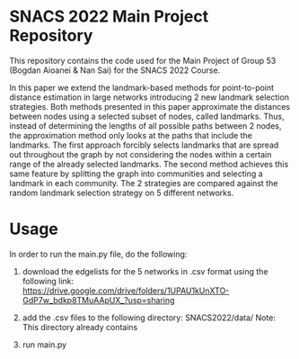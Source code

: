 # SNACS 2022 Main Project Repository

This repository contains the code used for the Main Project of Group 53 (Bogdan Aioanei & Nan Sai) for the SNACS 2022 Course. 

In this paper we extend the landmark-based methods for point-to-point distance estimation in large networks introducing 2 new landmark selection strategies. Both methods presented in this paper approximate the distances between nodes using a selected subset of nodes, called landmarks. Thus, instead of determining the lengths of all possible paths between 2 nodes, the approximation method only looks at the paths that include the landmarks. The first approach forcibly selects landmarks that are spread out throughout the graph by not considering the nodes within a certain range of the already selected landmarks. The second method achieves this same feature by splitting the graph into communities and selecting a landmark in each community. The 2 strategies are compared against the random landmark selection strategy on 5 different networks.


# Usage
In order to run the main.py file, do the following:
1) download the edgelists for the 5 networks in .csv format using the following link:  
  https://drive.google.com/drive/folders/1UPAU1kUnXTO-GdP7w_bdkp8TMuAApUX_?usp=sharing
  
2) add the .csv files to the following directory: SNACS2022/data/ 
   Note: This directory already contains 
3) run main.py

